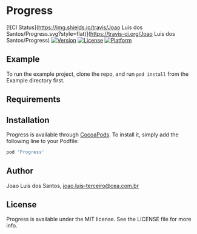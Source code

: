 # Progress

[![CI Status](https://img.shields.io/travis/Joao Luis dos Santos/Progress.svg?style=flat)](https://travis-ci.org/Joao Luis dos Santos/Progress)
[![Version](https://img.shields.io/cocoapods/v/Progress.svg?style=flat)](https://cocoapods.org/pods/Progress)
[![License](https://img.shields.io/cocoapods/l/Progress.svg?style=flat)](https://cocoapods.org/pods/Progress)
[![Platform](https://img.shields.io/cocoapods/p/Progress.svg?style=flat)](https://cocoapods.org/pods/Progress)

## Example

To run the example project, clone the repo, and run `pod install` from the Example directory first.

## Requirements

## Installation

Progress is available through [CocoaPods](https://cocoapods.org). To install
it, simply add the following line to your Podfile:

```ruby
pod 'Progress'
```

## Author

Joao Luis dos Santos, joao.luis-terceiro@cea.com.br

## License

Progress is available under the MIT license. See the LICENSE file for more info.
